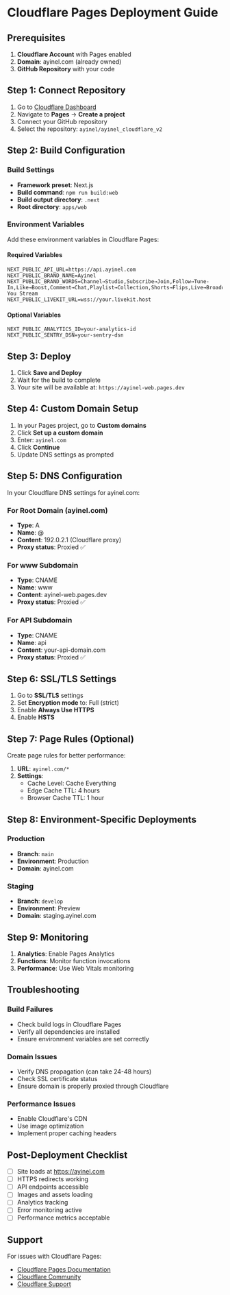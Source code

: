 # Cloudflare Pages Deployment Guide

## Prerequisites

1. **Cloudflare Account** with Pages enabled
2. **Domain**: ayinel.com (already owned)
3. **GitHub Repository** with your code

## Step 1: Connect Repository

1. Go to [Cloudflare Dashboard](https://dash.cloudflare.com)
2. Navigate to **Pages** → **Create a project**
3. Connect your GitHub repository
4. Select the repository: `ayinel/ayinel_cloudflare_v2`

## Step 2: Build Configuration

### Build Settings

- **Framework preset**: Next.js
- **Build command**: `npm run build:web`
- **Build output directory**: `.next`
- **Root directory**: `apps/web`

### Environment Variables

Add these environment variables in Cloudflare Pages:

#### Required Variables

```
NEXT_PUBLIC_API_URL=https://api.ayinel.com
NEXT_PUBLIC_BRAND_NAME=Ayinel
NEXT_PUBLIC_BRAND_WORDS=Channel→Studio,Subscribe→Join,Follow→Tune-In,Like→Boost,Comment→Chat,Playlist→Collection,Shorts→Flips,Live→Broadcast,Subscribers→Crew,Recommendations→For You Stream
NEXT_PUBLIC_LIVEKIT_URL=wss://your.livekit.host
```

#### Optional Variables

```
NEXT_PUBLIC_ANALYTICS_ID=your-analytics-id
NEXT_PUBLIC_SENTRY_DSN=your-sentry-dsn
```

## Step 3: Deploy

1. Click **Save and Deploy**
2. Wait for the build to complete
3. Your site will be available at: `https://ayinel-web.pages.dev`

## Step 4: Custom Domain Setup

1. In your Pages project, go to **Custom domains**
2. Click **Set up a custom domain**
3. Enter: `ayinel.com`
4. Click **Continue**
5. Update DNS settings as prompted

## Step 5: DNS Configuration

In your Cloudflare DNS settings for ayinel.com:

### For Root Domain (ayinel.com)

- **Type**: A
- **Name**: @
- **Content**: 192.0.2.1 (Cloudflare proxy)
- **Proxy status**: Proxied ✅

### For www Subdomain

- **Type**: CNAME
- **Name**: www
- **Content**: ayinel-web.pages.dev
- **Proxy status**: Proxied ✅

### For API Subdomain

- **Type**: CNAME
- **Name**: api
- **Content**: your-api-domain.com
- **Proxy status**: Proxied ✅

## Step 6: SSL/TLS Settings

1. Go to **SSL/TLS** settings
2. Set **Encryption mode** to: Full (strict)
3. Enable **Always Use HTTPS**
4. Enable **HSTS**

## Step 7: Page Rules (Optional)

Create page rules for better performance:

1. **URL**: `ayinel.com/*`
2. **Settings**:
   - Cache Level: Cache Everything
   - Edge Cache TTL: 4 hours
   - Browser Cache TTL: 1 hour

## Step 8: Environment-Specific Deployments

### Production

- **Branch**: `main`
- **Environment**: Production
- **Domain**: ayinel.com

### Staging

- **Branch**: `develop`
- **Environment**: Preview
- **Domain**: staging.ayinel.com

## Step 9: Monitoring

1. **Analytics**: Enable Pages Analytics
2. **Functions**: Monitor function invocations
3. **Performance**: Use Web Vitals monitoring

## Troubleshooting

### Build Failures

- Check build logs in Cloudflare Pages
- Verify all dependencies are installed
- Ensure environment variables are set correctly

### Domain Issues

- Verify DNS propagation (can take 24-48 hours)
- Check SSL certificate status
- Ensure domain is properly proxied through Cloudflare

### Performance Issues

- Enable Cloudflare's CDN
- Use image optimization
- Implement proper caching headers

## Post-Deployment Checklist

- [ ] Site loads at https://ayinel.com
- [ ] HTTPS redirects working
- [ ] API endpoints accessible
- [ ] Images and assets loading
- [ ] Analytics tracking
- [ ] Error monitoring active
- [ ] Performance metrics acceptable

## Support

For issues with Cloudflare Pages:

- [Cloudflare Pages Documentation](https://developers.cloudflare.com/pages/)
- [Cloudflare Community](https://community.cloudflare.com/)
- [Cloudflare Support](https://support.cloudflare.com/)
